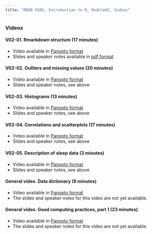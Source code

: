 ```yaml
---
title: "MEDB 5505, Introduction to R, Module02, Videos"
---
```


### Videos

#### V02-01. Rmarkdown structure (17 minutes)
+ Video available in [Panopto format][v0201]
+ Slides and speaker notes available in [pdf format][git1]

#### V02-02. Outliers and missing values (20 minutes)
+ Video available in [Panopto format][v0202]
+ Slides and speaker notes, see above

#### V02-03. Histograms (13 minutes)
+ Video available in [Panopto format][v0203]
+ Slides and speaker notes, see above

#### V02-04. Correlations and scatterplots (17 minutes)
+ Video available in [Panopto format][v0204]
+ Slides and speaker notes, see above

#### V02-05. Description of sleep data (3 minutes)
+ Video available in [Panopto format][v0205]
+ Slides and speaker notes, see above

#### General video. Data dictionary (9 minutes)
+ Video available in [Panopto format][vdict]
+ The slides and speaker notes for this video are not yet available.

#### General video. Good computing practices, part 1 (23 minutes)
+ Video available in [Panopto format][vcom1]
+ The slides and speaker notes for this video are not yet available.

[git1]: https://github.com/pmean/classes/blob/master/introduction-to-r/results/v02-slides-and-speaker-notes.pdf

[v0201]: https://umkc.hosted.panopto.com/Panopto/Pages/Viewer.aspx?id=a2622a72-d29f-439a-bf45-ab61011c61ad
[v0202]: https://umkc.hosted.panopto.com/Panopto/Pages/Viewer.aspx?id=a6dff7ac-7500-4a51-9fcd-ab610122d7e4
[v0203]: https://umkc.hosted.panopto.com/Panopto/Pages/Viewer.aspx?id=8b88dd72-c299-4c4c-a067-ab61012884b9
[v0204]: https://umkc.hosted.panopto.com/Panopto/Pages/Viewer.aspx?id=3f2813a2-d934-4531-ad86-ab61012cec46
[v0205]: https://umkc.hosted.panopto.com/Panopto/Pages/Viewer.aspx?id=f4c09be7-bdf9-47b5-a506-ab61013219fc
[vdict]: https://umkc.hosted.panopto.com/Panopto/Pages/Viewer.aspx?id=180e269c-32a1-42e6-bd1f-ab19014ba38a
[vcom1]: https://umkc.hosted.panopto.com/Panopto/Pages/Viewer.aspx?id=55cf0d09-3647-4135-8354-ab1901530b60
